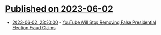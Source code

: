 # [Published on 2023-06-02](index.md)

* [2023-06-02, 23:20:00](https://news.slashdot.org/story/23/06/02/2034223/youtube-will-stop-removing-false-presidential-election-fraud-claims?utm_source=rss1.0mainlinkanon&utm_medium=feed) - [YouTube Will Stop Removing False Presidential Election Fraud Claims](https://news.slashdot.org/story/23/06/02/2034223/youtube-will-stop-removing-false-presidential-election-fraud-claims?utm_source=rss1.0mainlinkanon&utm_medium=feed)
